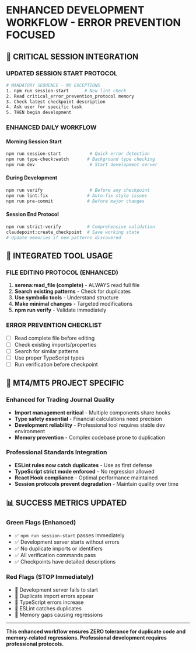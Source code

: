 # ENHANCED DEVELOPMENT WORKFLOW - ERROR PREVENTION FOCUSED

## 🚨 CRITICAL SESSION INTEGRATION

### UPDATED SESSION START PROTOCOL
```bash
# MANDATORY SEQUENCE - NO EXCEPTIONS
1. npm run session-start      # New lint check
2. Read critical_error_prevention_protocol memory
3. Check latest checkpoint description  
4. Ask user for specific task
5. THEN begin development
```

### ENHANCED DAILY WORKFLOW

#### **Morning Session Start**
```bash
npm run session-start           # Quick error detection
npm run type-check:watch       # Background type checking  
npm run dev                     # Start development server
```

#### **During Development** 
```bash
npm run verify                  # Before any checkpoint
npm run lint:fix               # Auto-fix style issues
npm run pre-commit             # Before major changes
```

#### **Session End Protocol**
```bash
npm run strict-verify          # Comprehensive validation
claudepoint:create_checkpoint  # Save working state
# Update memories if new patterns discovered
```

## 🔧 INTEGRATED TOOL USAGE

### FILE EDITING PROTOCOL (ENHANCED)
1. **serena:read_file (complete)** - ALWAYS read full file
2. **Search existing patterns** - Check for duplicates  
3. **Use symbolic tools** - Understand structure
4. **Make minimal changes** - Targeted modifications
5. **npm run verify** - Validate immediately

### ERROR PREVENTION CHECKLIST
- [ ] Read complete file before editing
- [ ] Check existing imports/properties
- [ ] Search for similar patterns
- [ ] Use proper TypeScript types
- [ ] Run verification before checkpoint

## 🎯 MT4/MT5 PROJECT SPECIFIC

### Enhanced for Trading Journal Quality
- **Import management critical** - Multiple components share hooks
- **Type safety essential** - Financial calculations need precision
- **Development reliability** - Professional tool requires stable dev environment
- **Memory prevention** - Complex codebase prone to duplication

### Professional Standards Integration  
- **ESLint rules now catch duplicates** - Use as first defense
- **TypeScript strict mode enforced** - No regression allowed
- **React Hook compliance** - Optimal performance maintained
- **Session protocols prevent degradation** - Maintain quality over time

## 📊 SUCCESS METRICS UPDATED

### Green Flags (Enhanced)
- ✅ `npm run session-start` passes immediately
- ✅ Development server starts without errors
- ✅ No duplicate imports or identifiers
- ✅ All verification commands pass
- ✅ Checkpoints have detailed descriptions

### Red Flags (STOP Immediately)  
- 🚨 Development server fails to start
- 🚨 Duplicate import errors appear
- 🚨 TypeScript errors increase
- 🚨 ESLint catches duplicates
- 🚨 Memory gaps causing regressions

---

**This enhanced workflow ensures ZERO tolerance for duplicate code and memory-related regressions. Professional development requires professional protocols.**